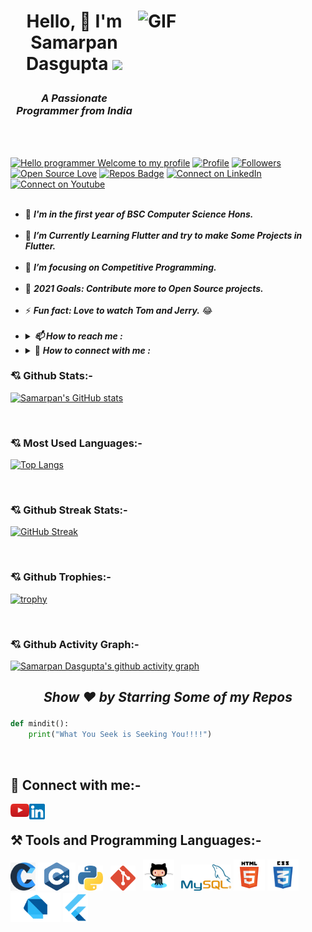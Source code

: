 <h1> <img alt="GIF" src="Gifs/coder.gif" width=300px height=200px align="right">

<p align="center" >Hello, 👋 I'm Samarpan Dasgupta <img src="Gifs/Developer.gif" width=70px></h1>

<h3 align="center"><i>A Passionate Programmer from India</i></h3></br></br>


[![Hello programmer Welcome to my profile](https://img.shields.io/badge/Hello_Developers-Welcome-gold.svg?style=flat&logo=github)](https://github.com/SamarpanCoder2002) [![Profile](https://Visitor-badge.glitch.me/badge?page_id=SamarpanCoder2002.profileviews-badge)](https://github.com/SamarpanCoder2002) [![Followers](https://img.shields.io/github/followers/SamarpanCoder2002?style=social)](https://github.com/SamarpanCoder2002?tab=followers) [![Open Source Love](https://badges.frapsoft.com/os/v2/open-source.svg?v=103)](https://github.com/SamarpanCoder2002) [![Repos Badge](https://badges.pufler.dev/repos/SamarpanCoder2002)](https://badges.pufler.dev/repos/SamarpanCoder2002) [![Connect on LinkedIn](https://img.shields.io/badge/--linkedin?label=LinkedIn&logo=LinkedIn&style=social)](https://www.linkedin.com/in/samarpan-dasgupta-4aa1061b0/)
[![Connect on Youtube](https://img.shields.io/badge/--Youtube?label=Youtube&logo=Youtube&style=social)](https://www.youtube.com/channel/UCafv0dsb4Xp8sSWoKdmw5BQ) 
<br></br>


- 🔭 ***I'm in the first year of BSC Computer Science Hons.***</br></br>
- 🌱 ***I’m Currently Learning Flutter and try to make Some Projects in Flutter.***</br></br>
- 🎯 ***I’m focusing on Competitive Programming.***</br></br>
- 🥅 ***2021 Goals: Contribute more to Open Source projects.***</br></br>
- ⚡ ***Fun fact: Love to watch Tom and Jerry.*** 😂</br></br>
- ***<details> <summary> 📫  How to reach me :***</summary><a href="mailto:samarpan2dasgupta@gmail.com"> <img src="https://img.icons8.com/fluent/48/000000/gmail.png" width="22px"/> </a></details>
- ***<details> <summary>*** 🤝  ***How to connect with me :***</summary><a href="(https://www.linkedin.com/in/samarpan-dasgupta-4aa1061b0/"> <img src="https://img.icons8.com/fluent/48/000000/linkedin.png" width="22px"/> </a></details>



### 💘 Github Stats:-
[![Samarpan's GitHub stats](https://github-readme-stats.vercel.app/api?username=SamarpanCoder2002&theme=radical)](https://github.com/SamarpanCoder2002/github-readme-stats)

</br>

### 💘 Most Used Languages:-
[![Top Langs](https://github-readme-stats.vercel.app/api/top-langs/?username=SamarpanCoder2002&layout=compact&theme=vision-friendly-dark&langs_count=6)](https://github.com/SamarpanCoder2002/github-readme-stats)

</br>

### 💘 Github Streak Stats:-
[![GitHub Streak](https://github-readme-streak-stats.herokuapp.com/?user=SamarpanCoder2002&theme=ayu-mirage)](https://github.com/SamarpanCoder2002/github-readme-streak-stats)

</br>

### 💘 Github Trophies:-
[![trophy](https://github-profile-trophy.vercel.app/?username=SamarpanCoder2002&theme=gruvbox)](https://github.com/SamarpanCoder2002/github-profile-trophy)

</br>

### 💘 Github Activity Graph:-
[![Samarpan Dasgupta's github activity graph](https://activity-graph.herokuapp.com/graph?username=SamarpanCoder2002&theme=react-dark)](https://github.com/SamarpanCoder2002/github-readme-activity-graph)


<h2><i> <p align="center"> Show ❤️ by Starring Some of my Repos</i></h2>

```Python
def mindit():
    print("What You Seek is Seeking You!!!!")
```
</br>
<h2> 🤝 Connect with me:-</h2>

[<img align="left" alt="codeSTACKr | YouTube" width="30px" src="social_media_handles/youtube.png" />][youtube]
[<img align="left" alt="codeSTACKr | YouTube" width="25px" src="social_media_handles/Linkedin.svg" />][linkedin]

</br>

<h2> ⚒️ Tools and Programming Languages:- </h2>
<p align="left">
<img src="Images_for_README/c_lang.png" width=40px>
<img src="Images_For_README/c++_lang.png?raw=true" width=60px>
<img src="Images_For_README/python_logo.png?raw=true" width=40px>&nbsp&nbsp
<img src="Images_For_README/git.png?raw=true" width=40px>&nbsp&nbsp
<img src="Images_For_README/github.png" width=50px>&nbsp&nbsp

<img src="Images_For_README/mysql_logo.png?raw=true" width=80px>
<img src="Images_For_README/html_logo.png?raw=true" width=50px>
<img src="Images_For_README/css_logo.png?raw=true" width=50px>
<img src="Images_For_README/dart.png?raw=true" width=80px>
<img src="Images_For_README/flutter.png?raw=true" width=40px>


</p>
<br/>

[youtube]: https://www.youtube.com/channel/UCafv0dsb4Xp8sSWoKdmw5BQ

[linkedin]: https://www.linkedin.com/in/samarpan-dasgupta-4aa1061b0/
